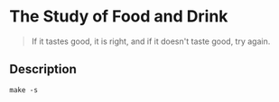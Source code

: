 # The Study of Food and Drink

> If it tastes good, it is right, and if it doesn't taste good, try again.

## Description

```
make -s
```
